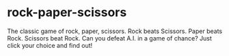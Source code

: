 # rock-paper-scissors

The classic game of rock, paper, scissors.
Rock beats Scissors.
Paper beats Rock.
Scissors beat Rock.
Can you defeat A.I. in a game of chance?
Just click your choice and find out!